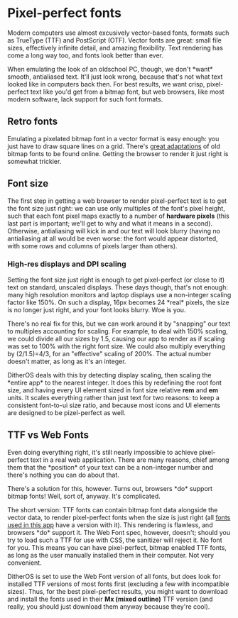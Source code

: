 # Pixel-perfect fonts

Modern computers use almost excusively vector-based fonts, formats such as TrueType (TTF) and PostScript (OTF). Vector fonts are great: small file sizes, effectively infinite detail, and amazing flexibility. Text rendering has come a long way too, and fonts look better than ever.

When emulating the look of an oldschool PC, though, we don't \*want\* smooth, antialiased text. It'll just look wrong, because that's not what text looked like in computers back then. For best results, we want crisp, pixel-perfect text like you'd get from a bitmap font, but web browsers, like most modern software, lack support for such font formats.

## Retro fonts

Emulating a pixelated bitmap font in a vector format is easy enough: you just have to draw square lines on a grid. There's [great adaptations](https://int10h.org/oldschool-pc-fonts/) of old bitmap fonts to be found online. Getting the browser to render it just right is somewhat trickier.

## Font size

The first step in getting a web browser to render pixel-perfect text is to get the font size just right: we can use only multiples of the font's pixel height, such that each font pixel maps exactly to a number of **hardware pixels** (this last part is important; we'll get to why and what it means in a second). Otherwise, antialiasing will kick in and our text will look blurry (having no antialiasing at all would be even worse: the font would appear distorted, with some rows and columns of pixels larger than others).

### High-res displays and DPI scaling

Setting the font size just right is enough to get pixel-perfect (or close to it) text on standard, unscaled displays. These days though, that's not enough: many high resolution monitors and laptop displays use a non-integer scaling factor like 150%. On such a display, 16px becomes 24 \*real\* pixels, the size is no longer just right, and your font looks blurry. Woe is you.

There's no real fix for this, but we can work around it by "snapping" our text to multiples accounting for scaling. For example, to deal with 150% scaling, we could divide all our sizes by 1.5, causing our app to render as if scaling was set to 100% with the right font size. We could also multiply everything by (2/1.5)=4/3, for an "effective" scaling of 200%. The actual number doesn't matter, as long as it's an integer.

DitherOS deals with this by detecting display scaling, then scaling the \*entire app\* to the nearest integer. It does this by redefining the root font size, and having every UI element sized in font size relative **rem** and **em** units. It scales everything rather than just text for two reasons: to keep a consistent font-to-ui size ratio, and because most icons and UI elements are designed to be pizel-perfect as well.

## TTF vs Web Fonts

Even doing everything right, it's still nearly impossible to achieve pixel-perfect text in a real web application. There are many reasons, chief among them that the \*position\* of your text can be a non-integer number and there's nothing you can do about that.

There's a solution for this, however. Turns out, browsers \*do\* support bitmap fonts! Well, sort of, anyway. It's complicated. 

The short version: TTF fonts can contain bitmap font data alongside the vector data, to render pixel-perfect fonts when the size is just right (all [fonts used in this app](https://int10h.org/oldschool-pc-fonts/) have a version with it). This rendering is flawless, and browsers \*do\* support it. The Web Font spec, however, doesn't; should you try to load such a TTF for use with CSS, the sanitizer will reject it. No font for you. This means you can have pixel-perfect, bitmap enabled TTF fonts, as long as the user manually installed them in their computer. Not very convenient.

DitherOS is set to use the Web Font version of all fonts, but does look for installed TTF versions of most fonts first (excluding a few with incompatible sizes). Thus, for the best pixel-perfect results, you might want to download and install the fonts used in their **Mx (mixed outline)** TTF version (and really, you should just download them anyway because they're cool).
